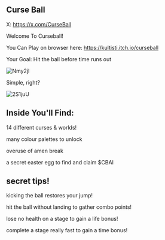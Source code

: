 ## Curse Ball 


X: https://x.com/CurseBall 



Welcome To Curseball!

You Can Play on browser here: https://kultisti.itch.io/curseball

Your Goal:
Hit the ball before time runs out

![Nmy2jl](https://github.com/user-attachments/assets/f3bbbf01-dc87-4189-b1d8-939041c4b67a)

Simple, right?

![2S1juU](https://github.com/user-attachments/assets/bd18fd80-82de-4027-a136-b6345ad61db4)

## Inside You'll Find:

14 different curses & worlds!

many colour palettes to unlock

overuse of amen break

a secret easter egg to find and claim $CBAI

## secret tips!

kicking the ball restores your jump!

hit the ball without landing to gather combo points!

lose no health on a stage to gain a life bonus!

complete a stage really fast to gain a time bonus! 
